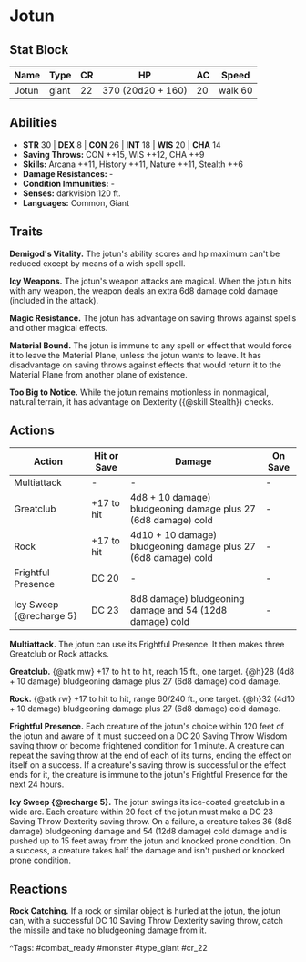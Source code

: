 # Jotun

## Stat Block

| Name | Type | CR | HP | AC | Speed |
|------|------|----|----|----|-------|
| Jotun | giant | 22 | 370 (20d20 + 160) | 20 | walk 60 |

## Abilities

- **STR** 30 | **DEX** 8 | **CON** 26 | **INT** 18 | **WIS** 20 | **CHA** 14
- **Saving Throws:** CON ++15, WIS ++12, CHA ++9  
- **Skills:** Arcana ++11, History ++11, Nature ++11, Stealth ++6  
- **Damage Resistances:** -  
- **Condition Immunities:** -  
- **Senses:** darkvision 120 ft.  
- **Languages:** Common, Giant

## Traits

**Demigod's Vitality.** The jotun's ability scores and hp maximum can't be reduced except by means of a wish spell spell.

**Icy Weapons.** The jotun's weapon attacks are magical. When the jotun hits with any weapon, the weapon deals an extra 6d8 damage cold damage (included in the attack).

**Magic Resistance.** The jotun has advantage on saving throws against spells and other magical effects.

**Material Bound.** The jotun is immune to any spell or effect that would force it to leave the Material Plane, unless the jotun wants to leave. It has disadvantage on saving throws against effects that would return it to the Material Plane from another plane of existence.

**Too Big to Notice.** While the jotun remains motionless in nonmagical, natural terrain, it has advantage on Dexterity ({@skill Stealth}) checks.


## Actions

| Action | Hit or Save | Damage | On Save |
|--------|--------------|--------|----------|
| Multiattack | - | - | - |
| Greatclub | +17 to hit | 4d8 + 10 damage) bludgeoning damage plus 27 (6d8 damage) cold | - |
| Rock | +17 to hit | 4d10 + 10 damage) bludgeoning damage plus 27 (6d8 damage) cold | - |
| Frightful Presence | DC 20 | - | - |
| Icy Sweep {@recharge 5} | DC 23 | 8d8 damage) bludgeoning damage and 54 (12d8 damage) cold | - |

**Multiattack.** The jotun can use its Frightful Presence. It then makes three Greatclub or Rock attacks.

**Greatclub.** {@atk mw} +17 to hit to hit, reach 15 ft., one target. {@h}28 (4d8 + 10 damage) bludgeoning damage plus 27 (6d8 damage) cold damage.

**Rock.** {@atk rw} +17 to hit to hit, range 60/240 ft., one target. {@h}32 (4d10 + 10 damage) bludgeoning damage plus 27 (6d8 damage) cold damage.

**Frightful Presence.** Each creature of the jotun's choice within 120 feet of the jotun and aware of it must succeed on a DC 20 Saving Throw Wisdom saving throw or become frightened condition for 1 minute. A creature can repeat the saving throw at the end of each of its turns, ending the effect on itself on a success. If a creature's saving throw is successful or the effect ends for it, the creature is immune to the jotun's Frightful Presence for the next 24 hours.

**Icy Sweep {@recharge 5}.** The jotun swings its ice-coated greatclub in a wide arc. Each creature within 20 feet of the jotun must make a DC 23 Saving Throw Dexterity saving throw. On a failure, a creature takes 36 (8d8 damage) bludgeoning damage and 54 (12d8 damage) cold damage and is pushed up to 15 feet away from the jotun and knocked prone condition. On a success, a creature takes half the damage and isn't pushed or knocked prone condition.

## Reactions

**Rock Catching.** If a rock or similar object is hurled at the jotun, the jotun can, with a successful DC 10 Saving Throw Dexterity saving throw, catch the missile and take no bludgeoning damage from it.



^Tags: #combat_ready #monster #type_giant #cr_22